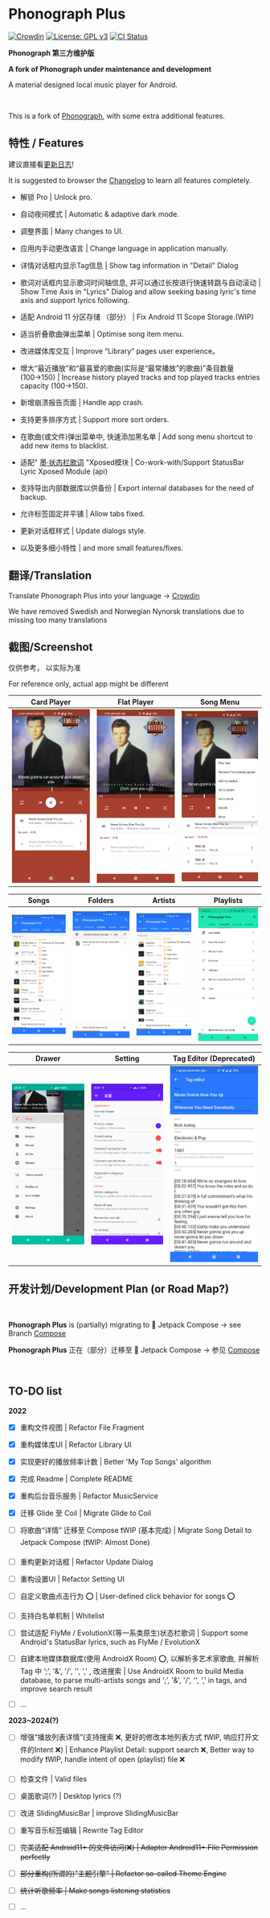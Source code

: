 # Phonograph Plus

[![Crowdin](https://badges.crowdin.net/phonograph-plus/localized.svg)](https://crowdin.com/project/phonograph-plus)
[![License: GPL v3](https://img.shields.io/badge/License-GPL%20v3-blue.svg)](https://github.com/chr56/Phonograph_Plus/blob/release/LICENSE.txt)
[<img src="https://github.com/chr56/Phonograph/workflows/ci/badge.svg" alt="CI Status">](https://github.com/chr56/Phonograph_Plus/actions/workflows/ci.yml)

**Phonograph 第三方维护版**

**A fork of Phonograph under maintenance and development**


A material designed local music player for Android.

<br/>

This is a fork of [Phonograph](https://github.com/kabouzeid/Phonograph), with some extra additional features.

## **特性** / **Features**

建议直接看[更新日志](app/src/main/assets/changelog-ZH-CN.html)!

It is suggested to browser the [Changelog](app/src/main/assets/changelog.html) to learn all features completely.

* 解锁 Pro | Unlock pro.

* 自动夜间模式 | Automatic & adaptive dark mode.

* 调整界面 | Many changes to UI.

* 应用内手动更改语言 | Change language in application manually.

* 详情对话框内显示Tag信息 | Show tag information in "Detail" Dialog

* 歌词对话框内显示歌词时间轴信息, 并可以通过长按进行快速转跳与自动滚动 | Show Time Axis in "Lyrics" Dialog and allow seeking basing
  lyric's time axis and support lyrics following.

* 适配 Android 11 分区存储 （部分） | Fix Android 11 Scope Storage.(WIP)

* 适当折叠歌曲弹出菜单 | Optimise song item menu.

* 改进媒体库交互 | Improve “Library” pages user experience。

* 增大“最近播放”和“最喜爱的歌曲(实际是“最常播放”的歌曲)”条目数量(100→150) | Increase history played tracks and top played
  tracks entries capacity (100->150).

* 新增崩溃报告页面 | Handle app crash.

* 支持更多排序方式 | Support more sort orders.

* 在歌曲(或文件)弹出菜单中, 快速添加黑名单 | Add song menu shortcut to add new items to blacklist.

* 适配" [墨·状态栏歌词](https://github.com/Block-Network/StatusBarLyric) "Xposed模块 | Co-work-with/Support
  StatusBar Lyric Xposed Module (api)
  
* 支持导出内部数据库以供备份 | Export internal databases for the need of backup.

* 允许标签固定并平铺 | Allow tabs fixed.

* 更新对话框样式 | Update dialogs style.

* 以及更多细小特性 | and more small features/fixes.

## **翻译**/**Translation**

Translate Phonograph Plus into your language -> [Crowdin](https://crowdin.com/project/phonograph-plus)

We have removed Swedish and Norwegian Nynorsk translations due to missing too many translations

## **截图**/**Screenshot**

仅供参考， 以实际为准

For reference only, actual app might be different

|                                       Card Player                                       |                                       Flat Player                                       |                                        Song Menu                                        |
|:---------------------------------------------------------------------------------------:|:---------------------------------------------------------------------------------------:|:---------------------------------------------------------------------------------------:|
| ![Screenshots](fastlane/metadata/android/en-US/images/phoneScreenshots/05.jpg?raw=true) | ![Screenshots](fastlane/metadata/android/en-US/images/phoneScreenshots/08.jpg?raw=true) | ![Screenshots](fastlane/metadata/android/en-US/images/phoneScreenshots/02.jpg?raw=true) |

|                                          Songs                                          |                                         Folders                                         |                                         Artists                                         |                                        Playlists                                        |
|:---------------------------------------------------------------------------------------:|:---------------------------------------------------------------------------------------:|:---------------------------------------------------------------------------------------:|:---------------------------------------------------------------------------------------:|
| ![Screenshots](fastlane/metadata/android/en-US/images/phoneScreenshots/09.jpg?raw=true) | ![Screenshots](fastlane/metadata/android/en-US/images/phoneScreenshots/10.jpg?raw=true) | ![Screenshots](fastlane/metadata/android/en-US/images/phoneScreenshots/07.jpg?raw=true) | ![Screenshots](fastlane/metadata/android/en-US/images/phoneScreenshots/06.jpg?raw=true) |

|                                         Drawer                                          |                                         Setting                                         |                                 Tag Editor (Deprecated)                                 |
|:---------------------------------------------------------------------------------------:|:---------------------------------------------------------------------------------------:|:---------------------------------------------------------------------------------------:|
| ![Screenshots](fastlane/metadata/android/en-US/images/phoneScreenshots/03.jpg?raw=true) | ![Screenshots](fastlane/metadata/android/en-US/images/phoneScreenshots/01.jpg?raw=true) | ![Screenshots](fastlane/metadata/android/en-US/images/phoneScreenshots/04.jpg?raw=true) |



## **开发计划**/**Development Plan (or Road Map?)**
<br/>

**Phonograph Plus** is (partially) migrating to 🚀 Jetpack Compose -> see Branch [Compose](https://github.com/chr56/Phonograph_Plus/tree/Compose)

**Phonograph Plus** 正在（部分）迁移至 🚀 Jetpack Compose -> 参见 [Compose](https://github.com/chr56/Phonograph_Plus/tree/Compose)

<br/>

## **TO-DO list**

**2022**

- [x] 重构文件视图 | Refactor File Fragment

- [x] 重构媒体库UI | Refactor Library UI 

- [x] 实现更好的播放频率计数 | Better 'My Top Songs' algorithm

- [x] 完成 Readme | Complete README

- [x] 重构后台音乐服务 | Refactor MusicService

- [x] 迁移 Glide 至 Coil | Migrate Glide to Coil

- [ ] 将歌曲“详情” 迁移至 Compose ❗WIP (基本完成) | Migrate Song Detail to Jetpack Compose (❗WIP: Almost Done)

- [ ] 重构更新对话框 | Refactor Update Dialog

- [ ] 重构设置UI | Refactor Setting UI

- [ ] 自定义歌曲点击行为 ⭕ | User-defined click behavior for songs ⭕

- [ ] 支持白名单机制 | Whitelist
  
- [ ] 尝试适配 FlyMe / EvolutionX(等一系类原生)状态栏歌词 | Support some Android's StatusBar lyrics, such as FlyMe / EvolutionX

- [ ] 自建本地媒体数据库(使用 AndroidX Room) ⭕, 以解析多艺术家歌曲, 并解析 Tag 中 ‘;’, '&', '/', '\', ',' , 改进搜索 | Use AndroidX Room to build Media database, to parse multi-artists songs and ‘;’, '&', '/', '\', ',' in tags,  and improve search result

- [ ]  ...

**2023~2024(?)**

- [ ] 增强“播放列表详情”(支持搜索 ❌, 更好的修改本地列表方式 ❗WIP, 响应打开文件的Intent ❌) | Enhance Playlist Detail: support search ❌, Better way to modify ❗WIP, handle intent of open (playlist) file ❌

- [ ] 检查文件 | Valid files

- [ ] 桌面歌词(?) | Desktop lyrics (?) 

- [ ] 改进 SlidingMusicBar | improve SlidingMusicBar

- [ ] 重写音乐标签编辑 | Rewrite Tag Editor

- [ ] <del>完美适配 Android11+ 的文件访问(❌) | Adapter Android11+ File Permission perfectly</del>

- [ ] <del>部分重构(所谓的)"主题引擎" | Refactor so-called Theme Engine</del>

- [ ] <del>统计听歌频率 | Make songs listening statistics</del>

- [ ] ...

<br/>
<br/>
<br/>
<br/>

